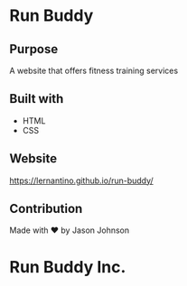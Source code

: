 # Run Buddy

## Purpose
A website that offers fitness training services

## Built with
* HTML
* CSS

## Website
https://lernantino.github.io/run-buddy/

## Contribution
Made with ❤️ by Jason Johnson

# Run Buddy Inc.